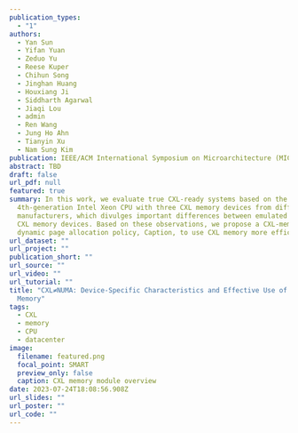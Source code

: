 ```yaml
---
publication_types:
  - "1"
authors:
  - Yan Sun
  - Yifan Yuan
  - Zeduo Yu
  - Reese Kuper
  - Chihun Song
  - Jinghan Huang
  - Houxiang Ji
  - Siddharth Agarwal
  - Jiaqi Lou
  - admin
  - Ren Wang
  - Jung Ho Ahn
  - Tianyin Xu
  - Nam Sung Kim
publication: IEEE/ACM International Symposium on Microarchitecture (MICRO)
abstract: TBD
draft: false
url_pdf: null
featured: true
summary: In this work, we evaluate true CXL-ready systems based on the latest
  4th-generation Intel Xeon CPU with three CXL memory devices from different
  manufacturers, which divulges important differences between emulated and true
  CXL memory devices. Based on these observations, we propose a CXL-memory-aware
  dynamic page allocation policy, Caption, to use CXL memory more efficiently.
url_dataset: ""
url_project: ""
publication_short: ""
url_source: ""
url_video: ""
url_tutorial: ""
title: "CXL≠NUMA: Device-Specific Characteristics and Effective Use of True CXL
  Memory"
tags:
  - CXL
  - memory
  - CPU
  - datacenter
image:
  filename: featured.png
  focal_point: SMART
  preview_only: false
  caption: CXL memory module overview
date: 2023-07-24T18:08:56.908Z
url_slides: ""
url_poster: ""
url_code: ""
---
```

